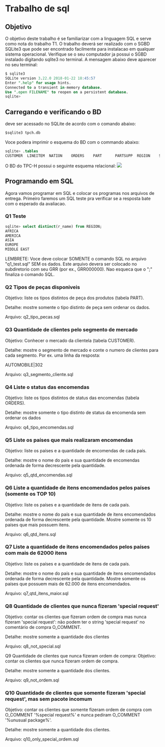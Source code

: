 # Trabalho de sql

## Objetivo

O objetivo deste trabalho é se familiarizar com a linguagem SQL e serve como nota do trabalho T1. O trabalho deverá ser realizado com o SGBD SQLite3 que pode ser encontrado facilmente para instalacao em qualquer sistema operacional. Verifique se o seu computador ja possui o SGBD instalado digitando sqlite3 no terminal. A mensagem abaixo deve aparecer no seu terminal:

```sql
$ sqlite3
SQLite version 3.22.0 2018-01-22 18:45:57
Enter ".help" for usage hints.
Connected to a transient in-memory database.
Use ".open FILENAME" to reopen on a persistent database.
sqlite> 
```

## Carregando e verificando o BD

deve ser acessado no SQLite de acordo com o comando abaixo:

```sql
$sqlite3 tpch.db
```

Voce podera imprimir o esquema do BD com o commando abaixo:

```sql
sqlite> .tables
CUSTOMER  LINEITEM  NATION    ORDERS    PART      PARTSUPP  REGION    SUPPLIER
```

O BD do TPC-H possui o seguinte esquema relacional:
<image src="./tpch.png"><image>

## Programando em SQL

Agora vamos programar em SQL e colocar os programas nos arquivos de entrega. Primeiro faremos um SQL teste pra verificar se a resposta bate com o esperado da avaliacao.

### Q1 Teste

```sql
sqlite> select distinct(r_name) from REGION;
AFRICA
AMERICA
ASIA
EUROPE
MIDDLE EAST
```

LEMBRETE: Voce deve colocar SOMENTE o comando SQL no arquivo "q1_test.sql" SEM os dados. Este arquivo devera ser colocado no subdiretorio com seu GRR (por ex., GRR000000). Nao esqueca que o ";" finaliza o comando SQL.

### Q2 Tipos de peças disponiveis

Objetivo: liste os tipos distintos de peça dos produtos (tabela PART).

Detalhe: mostre somente o tipo distinto de peça sem ordenar os dados.

Arquivo: q2_tipo_pecas.sql

### Q3 Quantidade de clientes pelo segmento de mercado

Objetivo: Conhecer o mercado da clientela (tabela CUSTOMER).

Detalhe: mostre o segmento de mercado e conte o numero de clientes para cada segmento. Por ex. uma linha da resposta:

AUTOMOBILE|302

Arquivo: q3_segmento_cliente.sql

### Q4 Liste o status das encomendas

Objetivo: liste os tipos distintos de status das encomendas (tabela ORDERS).

Detalhe: mostre somente o tipo distinto de status da encomenda sem ordenar os dados

Arquivo: q4_tipo_encomendas.sql

### Q5 Liste os países que mais realizaram encomendas

Objetivo: liste os países e a quantidade de encomendas de cada país.

Detalhe: mostre o nome do país e sua quantidade de encomendas ordenada de forma decrescente pela quantidade.

Arquivo: q5_qtd_encomendas.sql

### Q6 Liste a quantidade de itens encomendados pelos países (somente os TOP 10)

Objetivo: liste os países e a quantidade de itens de cada país.

Detalhe: mostre o nome do país e sua quantidade de itens encomendados ordenada de forma decrescente pela quantidade. Mostre somente os 10 países que mais possuem itens.

Arquivo: q6_qtd_itens.sql

### Q7 Liste a quantidade de itens encomendados pelos países com mais de 62000 itens

Objetivo: liste os países e a quantidade de itens de cada país.

Detalhe: mostre o nome do país e sua quantidade de itens encomendados ordenada de forma decrescente pela quantidade. Mostre somente os países que possuem mais de 62.000 de itens encomendados.

Arquivo: q7_qtd_itens_maior.sql

### Q8 Quantidade de clientes que nunca fizeram 'special request'

Objetivo: contar os clientes que fizeram ordem de compra mas nunca fizeram 'special request': não podem ter o string 'special request' no comentário de compra O_COMMENT.

Detalhe: mostre somente a quantidade dos clientes

Arquivo: q8_not_special.sql

Q9 Quantidade de clientes que nunca fizeram ordem de compra:
Objetivo: contar os clientes que nunca fizeram ordem de compra.

Detalhe: mostre somente a quantidade dos clientes.

Arquivo: q9_not_ordem.sql

### Q10 Quantidade de clientes que somente fizeram 'special request', mas sem pacote incomum

Objetivo: contar os clientes que somente fizeram ordem de compra com O_COMMENT '%special request%' e nunca pediram O_COMMENT '%unusual package%'.

Detalhe: mostre somente a quantidade dos clientes.

Arquivo: q10_only_special_ordem.sql
